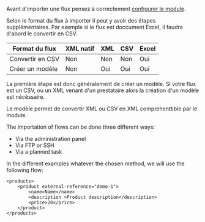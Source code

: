 Avant d'importer une flux pensez à correctement [configurer le module](!fr/Installation).

Selon le format du flux à importer il peut y avoir des étapes supplémentaires. Par exemple si le flux est doccument Excel, il faudra d'abord le convertir en CSV.

| Format du flux   | XML natif | XML | CSV | Excel |
|------------------|-----------|-----|-----|-------|
| Convertir en CSV | Non       | Non | Non | Oui   |
| Créer un modèle  | Non       | Oui | Oui | Oui   |


La première étape est donc généralement de créer un modèle. Si votre flux est un CSV, ou un XML venant d'un prestataire alors la création d'un modèle est nécéssaire.

Le modèle permet de convertir XML ou CSV en XML comprehenttible par le module.





The importation of flows can be done three different ways:

* Via the administration panel 
* Via FTP or SSH
* Via a planned task

In the different examples whatever the chosen method, we will use the following flow:

```
<products>
	<product external-reference="demo-1">
		<name>Name</name>
		<description >Product description</description>
		<price>20</price>
	</product>
</products>
```

